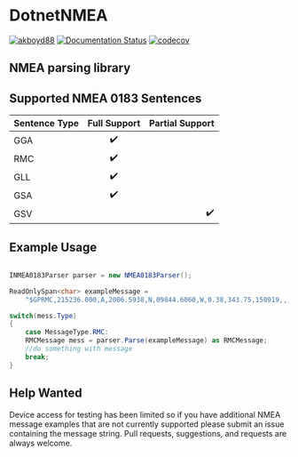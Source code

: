 # DotnetNMEA
 [![akboyd88](https://circleci.com/gh/akboyd88/DotnetNMEA.svg?style=svg)](https://circleci.com/gh/akboyd88/DotnetNMEA)
[![Documentation Status](https://readthedocs.org/projects/dotnetnmea/badge/?version=latest)](https://dotnetnmea.readthedocs.io/en/latest/namespace_dotnet_n_m_e_a_1_1_n_m_e_a0183.html)
 [![codecov](https://codecov.io/gh/akboyd88/DotnetNMEA/branch/master/graph/badge.svg)](https://codecov.io/gh/akboyd88/DotnetNMEA)
 
## NMEA parsing library 
 
## Supported NMEA 0183 Sentences
| Sentence Type        | Full Support           | Partial Support  |
| ------------- |:-------------:| -----:|
| GGA      | :heavy_check_mark:  |  |
| RMC    | :heavy_check_mark: |   |
| GLL | :heavy_check_mark: |  |
| GSA | :heavy_check_mark: | |
| GSV |  | :heavy_check_mark: |


## Example Usage

```c#

INMEA0183Parser parser = new NMEA0183Parser();

ReadOnlySpan<char> exampleMessage = 
    "$GPRMC,215236.000,A,2006.5938,N,09844.6060,W,0.38,343.75,150919,,,A*70";

switch(mess.Type)
{
    case MessageType.RMC:
    RMCMessage mess = parser.Parse(exampleMessage) as RMCMessage;
    //do something with message
    break;
}
```

## Help Wanted

Device access for testing has been limited so if you have additional NMEA message examples that are not currently supported please submit an issue containing the message string.  Pull requests, suggestions, and requests are always welcome.

